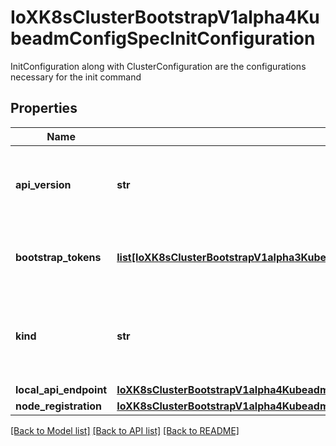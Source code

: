 # IoXK8sClusterBootstrapV1alpha4KubeadmConfigSpecInitConfiguration

InitConfiguration along with ClusterConfiguration are the configurations necessary for the init command
## Properties
Name | Type | Description | Notes
------------ | ------------- | ------------- | -------------
**api_version** | **str** | APIVersion defines the versioned schema of this representation of an object. Servers should convert recognized schemas to the latest internal value, and may reject unrecognized values. More info: https://git.k8s.io/community/contributors/devel/sig-architecture/api-conventions.md#resources | [optional] 
**bootstrap_tokens** | [**list[IoXK8sClusterBootstrapV1alpha3KubeadmConfigSpecInitConfigurationBootstrapTokens]**](IoXK8sClusterBootstrapV1alpha3KubeadmConfigSpecInitConfigurationBootstrapTokens.md) | BootstrapTokens is respected at &#x60;kubeadm init&#x60; time and describes a set of Bootstrap Tokens to create. This information IS NOT uploaded to the kubeadm cluster configmap, partly because of its sensitive nature | [optional] 
**kind** | **str** | Kind is a string value representing the REST resource this object represents. Servers may infer this from the endpoint the kubernetes.client submits requests to. Cannot be updated. In CamelCase. More info: https://git.k8s.io/community/contributors/devel/sig-architecture/api-conventions.md#types-kinds | [optional] 
**local_api_endpoint** | [**IoXK8sClusterBootstrapV1alpha4KubeadmConfigSpecInitConfigurationLocalAPIEndpoint**](IoXK8sClusterBootstrapV1alpha4KubeadmConfigSpecInitConfigurationLocalAPIEndpoint.md) |  | [optional] 
**node_registration** | [**IoXK8sClusterBootstrapV1alpha4KubeadmConfigSpecInitConfigurationNodeRegistration**](IoXK8sClusterBootstrapV1alpha4KubeadmConfigSpecInitConfigurationNodeRegistration.md) |  | [optional] 

[[Back to Model list]](../README.md#documentation-for-models) [[Back to API list]](../README.md#documentation-for-api-endpoints) [[Back to README]](../README.md)


